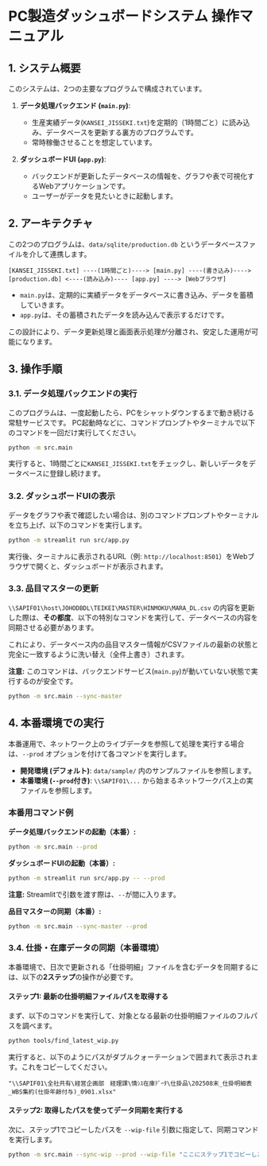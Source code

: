 # PC製造ダッシュボードシステム 操作マニュアル

## 1. システム概要

このシステムは、2つの主要なプログラムで構成されています。

1.  **データ処理バックエンド (`main.py`)**:
    -   生産実績データ(`KANSEI_JISSEKI.txt`)を定期的（1時間ごと）に読み込み、データベースを更新する裏方のプログラムです。
    -   常時稼働させることを想定しています。

2.  **ダッシュボードUI (`app.py`)**:
    -   バックエンドが更新したデータベースの情報を、グラフや表で可視化するWebアプリケーションです。
    -   ユーザーがデータを見たいときに起動します。

## 2. アーキテクチャ

この2つのプログラムは、`data/sqlite/production.db` というデータベースファイルを介して連携します。

```
[KANSEI_JISSEKI.txt] ----(1時間ごと)----> [main.py] ----(書き込み)----> [production.db] <----(読み込み)---- [app.py] ----> [Webブラウザ]
```

-   `main.py`は、定期的に実績データをデータベースに書き込み、データを蓄積していきます。
-   `app.py`は、その蓄積されたデータを読み込んで表示するだけです。

この設計により、データ更新処理と画面表示処理が分離され、安定した運用が可能になります。

## 3. 操作手順

### 3.1. データ処理バックエンドの実行

このプログラムは、一度起動したら、PCをシャットダウンするまで動き続ける常駐サービスです。
PC起動時などに、コマンドプロンプトやターミナルで以下のコマンドを一回だけ実行してください。

```bash
python -m src.main
```

実行すると、1時間ごとに`KANSEI_JISSEKI.txt`をチェックし、新しいデータをデータベースに登録し続けます。

### 3.2. ダッシュボードUIの表示

データをグラフや表で確認したい場合は、別のコマンドプロンプトやターミナルを立ち上げ、以下のコマンドを実行します。

```bash
python -m streamlit run src/app.py
```

実行後、ターミナルに表示されるURL（例: `http://localhost:8501`）をWebブラウザで開くと、ダッシュボードが表示されます。

### 3.3. 品目マスターの更新

`\\SAPIF01\host\JOHODBDL\TEIKEI\MASTER\HINMOKU\MARA_DL.csv` の内容を更新した際は、**その都度**、以下の特別なコマンドを実行して、データベースの内容を同期させる必要があります。

これにより、データベース内の品目マスター情報がCSVファイルの最新の状態と完全に一致するように洗い替え（全件上書き）されます。

**注意:** このコマンドは、バックエンドサービス(`main.py`)が動いていない状態で実行するのが安全です。

```bash
python -m src.main --sync-master
```

## 4. 本番環境での実行

本番運用で、ネットワーク上のライブデータを参照して処理を実行する場合は、`--prod` オプションを付けて各コマンドを実行します。

-   **開発環境 (デフォルト)**: `data/sample/` 内のサンプルファイルを参照します。
-   **本番環境 (`--prod`付き)**: `\\SAPIF01\...` から始まるネットワークパス上の実ファイルを参照します。

### 本番用コマンド例

**データ処理バックエンドの起動（本番）:**
```bash
python -m src.main --prod
```

**ダッシュボードUIの起動（本番）:**
```bash
python -m streamlit run src/app.py -- --prod
```
**注意:** Streamlitで引数を渡す際は、`--`が間に入ります。

**品目マスターの同期（本番）:**
```bash
python -m src.main --sync-master --prod
```

### 3.4. 仕掛・在庫データの同期（本番環境）

本番環境で、日次で更新される「仕掛明細」ファイルを含むデータを同期するには、以下の**2ステップ**の操作が必要です。

#### ステップ1: 最新の仕掛明細ファイルパスを取得する

まず、以下のコマンドを実行して、対象となる最新の仕掛明細ファイルのフルパスを調べます。

```bash
python tools/find_latest_wip.py
```

実行すると、以下のようにパスがダブルクォーテーションで囲まれて表示されます。これをコピーしてください。

```
"\\SAPIF01\全社共有\経営企画部　経理課\情ｼｽ在庫ﾃﾞｰﾀ\仕掛品\202508末_仕掛明細表_WBS集約(仕掛年齢付与)_0901.xlsx"
```

#### ステップ2: 取得したパスを使ってデータ同期を実行する

次に、ステップ1でコピーしたパスを `--wip-file` 引数に指定して、同期コマンドを実行します。

```bash
python -m src.main --sync-wip --prod --wip-file "ここにステップ1でコピーしたパスを貼り付け"
```
